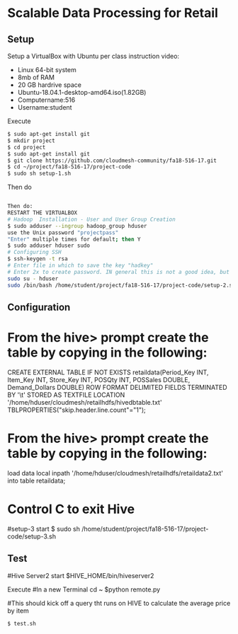 # Scalable Data Processing for Retail

## Setup

Setup a VirtualBox with Ubuntu per class instruction video:
* Linux 64-bit system
* 8mb of RAM
* 20 GB hardrive space
* Ubuntu-18.04.1-desktop-amd64.iso(1.82GB)
* Computername:516
* Username:student

Execute

```bash
$ sudo apt-get install git
$ mkdir project
$ cd project
$ sudo apt-get install git
$ git clone https://github.com/cloudmesh-community/fa18-516-17.git
$ cd ~/project/fa18-516-17/project-code
$ sudo sh setup-1.sh
```

Then do 

```bash

Then do:
RESTART THE VIRTUALBOX
# Hadoop  Installation - User and User Group Creation
$ sudo adduser --ingroup hadoop_group hduser
use the Unix password "projectpass"
"Enter" multiple times for default; then Y
$ sudo adduser hduser sudo
# Configuring SSH
$ ssh-keygen -t rsa
# Enter file in which to save the key "hadkey"
# Enter 2x to create password. IN general this is not a good idea, but for this case we make an exception.
sudo su - hduser
sudo /bin/bash /home/student/project/fa18-516-17/project-code/setup-2.sh

```

## Configuration

# From the hive> prompt create the table by copying in the following:
CREATE EXTERNAL TABLE IF NOT EXISTS retaildata(Period_Key INT, Item_Key INT, Store_Key INT, POSQty INT, POSSales DOUBLE, Demand_Dollars DOUBLE) ROW FORMAT DELIMITED FIELDS TERMINATED BY '\t' STORED AS TEXTFILE LOCATION '/home/hduser/cloudmesh/retailhdfs/hivedbtable.txt' TBLPROPERTIES("skip.header.line.count"="1");

# From the hive> prompt create the table by copying in the following:

load data local inpath '/home/hduser/cloudmesh/retailhdfs/retaildata2.txt' into table retaildata;

# Control C to exit Hive

#setup-3 start
$ sudo sh /home/student/project/fa18-516-17/project-code/setup-3.sh


## Test

#Hive Server2 start
$HIVE_HOME/bin/hiveserver2

Execute
#In a new Terminal
cd ~
$python remote.py

#This should kick off a query tht runs on HIVE to calculate the average price by item
```bash
$ test.sh
```

